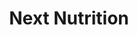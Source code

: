 ---
title: "Next Nutrition"
url: /fleury-les-aubrais/next-nutrition/
shop: les compléments alimentaires
---